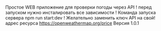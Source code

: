 Простое WEB приложение для проверки погоды через API !
перед запуском нужно инсталировать все зависимости !
Команда запуска сервера npm run start:dev !
Желательно заменить ключ API на свой!
адрес ресурса https://openweathermap.org/price 
Версия 1.0.1